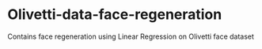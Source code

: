# Olivetti-data-face-regeneration
Contains face regeneration using Linear Regression on Olivetti face dataset
